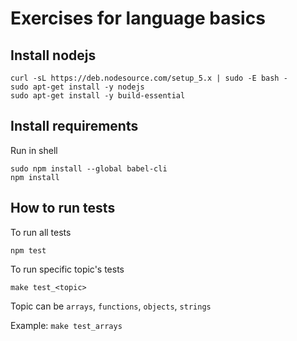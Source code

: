 # Exercises for language basics

## Install nodejs

```
curl -sL https://deb.nodesource.com/setup_5.x | sudo -E bash -
sudo apt-get install -y nodejs
sudo apt-get install -y build-essential
```

## Install requirements

Run in shell

```
sudo npm install --global babel-cli
npm install
```

## How to run tests

To run all tests

```
npm test
```

To run specific topic's tests

```
make test_<topic>
```

Topic can be `arrays`, `functions`, `objects`, `strings`

Example: `make test_arrays`

